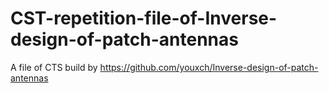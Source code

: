# CST-repetition-file-of-Inverse-design-of-patch-antennas
A file of CTS build by https://github.com/youxch/Inverse-design-of-patch-antennas
